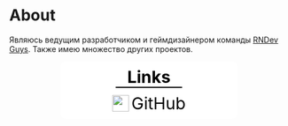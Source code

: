 # About

Являюсь ведущим разработчиком и геймдизайнером команды [RNDev Guys](<../RNDev Guys.md>). Также имею множество других проектов.

<div style="background-color: white; color=black; padding: 10px; border-radius: 10px; color: black; font-size:  30px; display: flex; flex-direction: column; align-items: center; width: 300px; justify-self: center;">
<div style="border-bottom: black solid 2px; font-weight: bold; margin-bottom: 10px; width: 40%; text-align: center;">
Links
</div>
<div style="display: flex; align-items: center; gap: 5px;">
<img src="https://upload.wikimedia.org/wikipedia/commons/9/95/Font_Awesome_5_brands_github.svg" width="30" height="30"> <a href="https://github.com/GigaGitCoder" style="text-decoration: none; color: black;">GitHub</a>
</div>
</div>